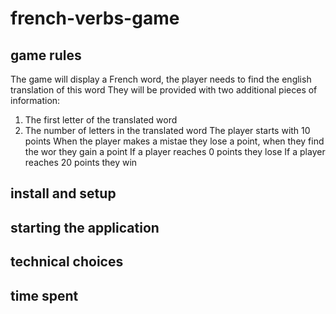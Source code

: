 # french-verbs-game

## game rules
The game will display a French word, the player needs to find the english translation of this word
They will be provided with two additional pieces of information:
1. The first letter of the translated word
2. The number of letters in the translated word
The player starts with 10 points
When the player makes a mistae they lose a point, when they find the wor they gain a point
If a player reaches 0 points they lose 
If a player reaches 20 points they win


## install and setup 

## starting the application

## technical choices

## time spent
